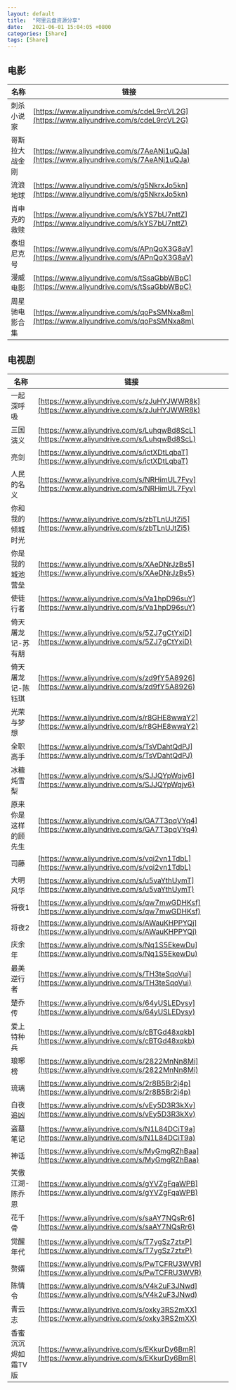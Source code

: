 ```yaml
---
layout: default
title:  "阿里云盘资源分享"
date:   2021-06-01 15:04:05 +0800
categories: [Share]
tags: [Share]
---
```


## 电影

| 名称 | 链接 |
| --- | --- |
| 刺杀小说家 | [https://www.aliyundrive.com/s/cdeL9rcVL2G](https://www.aliyundrive.com/s/cdeL9rcVL2G) |
| 哥斯拉大战金刚 | [https://www.aliyundrive.com/s/7AeANj1uQJa](https://www.aliyundrive.com/s/7AeANj1uQJa) |
| 流浪地球 | [https://www.aliyundrive.com/s/g5NkrxJo5kn](https://www.aliyundrive.com/s/g5NkrxJo5kn) |
| 肖申克的救赎 | [https://www.aliyundrive.com/s/kYS7bU7nttZ](https://www.aliyundrive.com/s/kYS7bU7nttZ) |
| 泰坦尼克号 | [https://www.aliyundrive.com/s/APnQqX3G8aV](https://www.aliyundrive.com/s/APnQqX3G8aV) |
| 漫威电影 | [https://www.aliyundrive.com/s/tSsaGbbWBpC](https://www.aliyundrive.com/s/tSsaGbbWBpC) |
| 周星驰电影合集 | [https://www.aliyundrive.com/s/qoPsSMNxa8m](https://www.aliyundrive.com/s/qoPsSMNxa8m) |

## 电视剧

| 名称 | 链接 |
| --- | --- |
| 一起深呼吸 | [https://www.aliyundrive.com/s/zJuHYJWWR8k](https://www.aliyundrive.com/s/zJuHYJWWR8k) |
| 三国演义 | [https://www.aliyundrive.com/s/LuhqwBd8ScL](https://www.aliyundrive.com/s/LuhqwBd8ScL) |
| 亮剑 | [https://www.aliyundrive.com/s/ictXDtLqbaT](https://www.aliyundrive.com/s/ictXDtLqbaT) |
| 人民的名义 | [https://www.aliyundrive.com/s/NRHimUL7Fyv](https://www.aliyundrive.com/s/NRHimUL7Fyv) |
| 你和我的倾城时光 | [https://www.aliyundrive.com/s/zbTLnUJtZi5](https://www.aliyundrive.com/s/zbTLnUJtZi5) |
| 你是我的城池营垒 | [https://www.aliyundrive.com/s/XAeDNrJzBs5](https://www.aliyundrive.com/s/XAeDNrJzBs5) |
| 使徒行者 | [https://www.aliyundrive.com/s/Va1hpD96suY](https://www.aliyundrive.com/s/Va1hpD96suY) |
| 倚天屠龙记-苏有朋 | [https://www.aliyundrive.com/s/5ZJ7gCtYxiD](https://www.aliyundrive.com/s/5ZJ7gCtYxiD) |
| 倚天屠龙记-陈钰琪 | [https://www.aliyundrive.com/s/zd9fY5A8926](https://www.aliyundrive.com/s/zd9fY5A8926) |
| 光荣与梦想 | [https://www.aliyundrive.com/s/r8GHE8wwaY2](https://www.aliyundrive.com/s/r8GHE8wwaY2) |
| 全职高手 | [https://www.aliyundrive.com/s/TsVDahtQdPJ](https://www.aliyundrive.com/s/TsVDahtQdPJ) |
| 冰糖炖雪梨 | [https://www.aliyundrive.com/s/SJJQYpWqjv6](https://www.aliyundrive.com/s/SJJQYpWqjv6) |
| 原来你是这样的顾先生 | [https://www.aliyundrive.com/s/GA7T3pqVYq4](https://www.aliyundrive.com/s/GA7T3pqVYq4) |
| 司藤 | [https://www.aliyundrive.com/s/vqi2vn1TdbL](https://www.aliyundrive.com/s/vqi2vn1TdbL) |
| 大明风华 | [https://www.aliyundrive.com/s/u5vaYthUymT](https://www.aliyundrive.com/s/u5vaYthUymT) |
| 将夜1 | [https://www.aliyundrive.com/s/qw7mwGDHKsf](https://www.aliyundrive.com/s/qw7mwGDHKsf) |
| 将夜2 | [https://www.aliyundrive.com/s/AWauKHPPYQj](https://www.aliyundrive.com/s/AWauKHPPYQj) |
| 庆余年 | [https://www.aliyundrive.com/s/Nq1S5EkewDu](https://www.aliyundrive.com/s/Nq1S5EkewDu) |
| 最美逆行者 | [https://www.aliyundrive.com/s/TH3teSqoVui](https://www.aliyundrive.com/s/TH3teSqoVui) |
| 楚乔传 | [https://www.aliyundrive.com/s/64yUSLEDysy](https://www.aliyundrive.com/s/64yUSLEDysy) |
| 爱上特种兵 | [https://www.aliyundrive.com/s/cBTGd48xqkb](https://www.aliyundrive.com/s/cBTGd48xqkb) |
| 琅琊榜 | [https://www.aliyundrive.com/s/2822MnNn8Mi](https://www.aliyundrive.com/s/2822MnNn8Mi) |
| 琉璃 | [https://www.aliyundrive.com/s/2r8B5Br2j4p](https://www.aliyundrive.com/s/2r8B5Br2j4p) |
| 白夜追凶 | [https://www.aliyundrive.com/s/vEy5D3R3kXv](https://www.aliyundrive.com/s/vEy5D3R3kXv) |
| 盗墓笔记 | [https://www.aliyundrive.com/s/N1L84DCiT9a](https://www.aliyundrive.com/s/N1L84DCiT9a) |
| 神话 | [https://www.aliyundrive.com/s/MyGmgRZhBaa](https://www.aliyundrive.com/s/MyGmgRZhBaa) |
| 笑傲江湖-陈乔恩 | [https://www.aliyundrive.com/s/gYVZgFqaWPB](https://www.aliyundrive.com/s/gYVZgFqaWPB) |
| 花千骨 | [https://www.aliyundrive.com/s/saAY7NQsRr6](https://www.aliyundrive.com/s/saAY7NQsRr6) |
| 觉醒年代 | [https://www.aliyundrive.com/s/T7ygSz7ztxP](https://www.aliyundrive.com/s/T7ygSz7ztxP) |
| 赘婿 | [https://www.aliyundrive.com/s/PwTCFRU3WVR](https://www.aliyundrive.com/s/PwTCFRU3WVR) |
| 陈情令 | [https://www.aliyundrive.com/s/V4k2uF3JNwd](https://www.aliyundrive.com/s/V4k2uF3JNwd) |
| 青云志 | [https://www.aliyundrive.com/s/oxky3RS2mXX](https://www.aliyundrive.com/s/oxky3RS2mXX) |
| 香蜜沉沉烬如霜TV版 | [https://www.aliyundrive.com/s/EKkurDy6BmR](https://www.aliyundrive.com/s/EKkurDy6BmR) |
